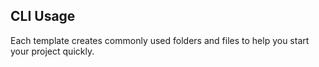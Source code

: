 ## CLI Usage

Each template creates commonly used folders and files to help you start your project quickly.
